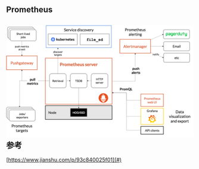 ## Prometheus
## ![img](/static/image/662544-20190308115806797-1750460125.png)参考

[https://www.jianshu.com/p/93c840025f01](#)



